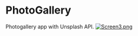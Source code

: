 # PhotoGallery
Photogallery app with Unsplash API. 
[![Screen3.png](https://i.postimg.cc/26h7wV0p/Screen3.png)](https://postimg.cc/qhBKBMfQ)
